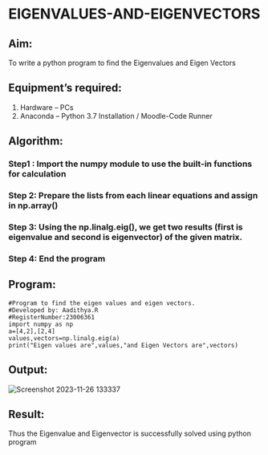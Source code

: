 # EIGENVALUES-AND-EIGENVECTORS
## Aim:
To write a python program to find the Eigenvalues and Eigen Vectors
## Equipment’s required:
1. 	Hardware – PCs
2. 	Anaconda – Python 3.7 Installation / Moodle-Code Runner
## Algorithm:
### Step1 : Import the numpy module to use the built-in functions for calculation
### Step 2: Prepare the lists from each linear equations and assign in np.array()
### Step 3: Using the np.linalg.eig(),  we get two results (first is eigenvalue and second is eigenvector) of the given matrix.
### Step 4: End the program

## Program:
```
#Program to find the eigen values and eigen vectors.
#Developed by: Aadithya.R
#RegisterNumber:23006361
import numpy as np
a=[4,2],[2,4]
values,vectors=np.linalg.eig(a)
print("Eigen values are",values,"and Eigen Vectors are",vectors)
```

## Output:
![Screenshot 2023-11-26 133337](https://github.com/Aadithya2201/EIGENVALUES-AND-EIGENVECTORS/assets/145917810/c9223ccb-0fbb-4a32-aa12-ad443e6c3ebd)

## Result:
Thus the Eigenvalue and Eigenvector is successfully solved using python program
